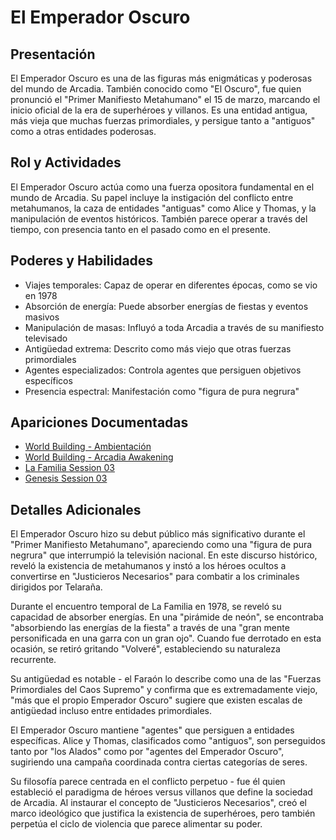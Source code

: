 # El Emperador Oscuro

## Presentación
El Emperador Oscuro es una de las figuras más enigmáticas y poderosas del mundo de Arcadia. También conocido como "El Oscuro", fue quien pronunció el "Primer Manifiesto Metahumano" el 15 de marzo, marcando el inicio oficial de la era de superhéroes y villanos. Es una entidad antigua, más vieja que muchas fuerzas primordiales, y persigue tanto a "antiguos" como a otras entidades poderosas.

## Rol y Actividades
El Emperador Oscuro actúa como una fuerza opositora fundamental en el mundo de Arcadia. Su papel incluye la instigación del conflicto entre metahumanos, la caza de entidades "antiguas" como Alice y Thomas, y la manipulación de eventos históricos. También parece operar a través del tiempo, con presencia tanto en el pasado como en el presente.

## Poderes y Habilidades
- Viajes temporales: Capaz de operar en diferentes épocas, como se vio en 1978
- Absorción de energía: Puede absorber energías de fiestas y eventos masivos
- Manipulación de masas: Influyó a toda Arcadia a través de su manifiesto televisado
- Antigüedad extrema: Descrito como más viejo que otras fuerzas primordiales
- Agentes especializados: Controla agentes que persiguen objetivos específicos
- Presencia espectral: Manifestación como "figura de pura negrura"

## Apariciones Documentadas
- [World Building - Ambientación](../../world-building/ambientacion.md)
- [World Building - Arcadia Awakening](../../world-building/history/03-arcadia-awakening.md)
- [La Familia Session 03](../../campaigns/la-familia/session-03.md)
- [Genesis Session 03](../../campaigns/genesis/session-03.md)

## Detalles Adicionales
El Emperador Oscuro hizo su debut público más significativo durante el "Primer Manifiesto Metahumano", apareciendo como una "figura de pura negrura" que interrumpió la televisión nacional. En este discurso histórico, reveló la existencia de metahumanos y instó a los héroes ocultos a convertirse en "Justicieros Necesarios" para combatir a los criminales dirigidos por Telaraña.

Durante el encuentro temporal de La Familia en 1978, se reveló su capacidad de absorber energías. En una "pirámide de neón", se encontraba "absorbiendo las energías de la fiesta" a través de una "gran mente personificada en una garra con un gran ojo". Cuando fue derrotado en esta ocasión, se retiró gritando "Volveré", estableciendo su naturaleza recurrente.

Su antigüedad es notable - el Faraón lo describe como una de las "Fuerzas Primordiales del Caos Supremo" y confirma que es extremadamente viejo, "más que el propio Emperador Oscuro" sugiere que existen escalas de antigüedad incluso entre entidades primordiales.

El Emperador Oscuro mantiene "agentes" que persiguen a entidades específicas. Alice y Thomas, clasificados como "antiguos", son perseguidos tanto por "los Alados" como por "agentes del Emperador Oscuro", sugiriendo una campaña coordinada contra ciertas categorías de seres.

Su filosofía parece centrada en el conflicto perpetuo - fue él quien estableció el paradigma de héroes versus villanos que define la sociedad de Arcadia. Al instaurar el concepto de "Justicieros Necesarios", creó el marco ideológico que justifica la existencia de superhéroes, pero también perpetúa el ciclo de violencia que parece alimentar su poder.